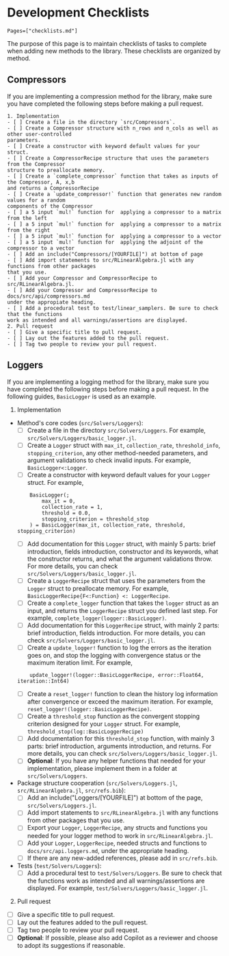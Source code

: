 # Development Checklists 

```@contents
Pages=["checklists.md"]
```
The purpose of this page is to maintain checklists of tasks to complete when adding new 
methods to the library. These checklists are organized by method.

## Compressors 
If you are implementing a compression method for the library, make sure you have completed 
the following steps before making a pull request. 

```
1. Implementation
- [ ] Create a file in the directory `src/Compressors`.
- [ ] Create a Compressor structure with n_rows and n_cols as well as other user-controlled 
parameters.
- [ ] Create a constructor with keyword default values for your struct.
- [ ] Create a CompressorRecipe structure that uses the parameters from the Compressor 
structure to preallocate memory.
- [ ] Create a `complete_compressor` function that takes as inputs of the Compressor, A, x,b
and returns a CompressorRecipe
- [ ] Create a `update_compressor!` function that generates new random values for a random
components of the Compressor 
- [ ] a 5 input `mul!` function for  applying a compressor to a matrix from the left
- [ ] a 5 input `mul!` function for  applying a compressor to a matrix from the right 
- [ ] a 5 input `mul!` function for  applying a compressor to a vector
- [ ] a 5 input `mul!` function for  applying the adjoint of the compressor to a vector
- [ ] Add an include("Compressors/[YOURFILE]") at bottom of page 
- [ ] Add import statements to src/RLinearAlgebra.jl with any functions from other packages 
that you use.
- [ ] Add your Compressor and CompressorRecipe to src/RLinearAlgebra.jl.
- [ ] Add your Compressor and CompressorRecipe to docs/src/api/compressors.md 
under the appropiate heading. 
- [ ] Add a procedural test to test/linear_samplers. Be sure to check that the functions 
work as intended and all warnings/assertions are displayed.
2. Pull request
- [ ] Give a specific title to pull request.
- [ ] Lay out the features added to the pull request.
- [ ] Tag two people to review your pull request.
```

## Loggers 
If you are implementing a logging method for the library, make sure you have completed 
the following steps before making a pull request. In the following guides, `BasicLogger`
is used as an example.


1. Implementation
- Method's core codes (`src/Solvers/Loggers`):
    - [ ] Create a file in the directory `src/Solvers/Loggers`. For example, `src/Solvers/Loggers/basic_logger.jl`.
    - [ ] Create a `Logger` struct with `max_it`, `collection_rate`, `threshold_info`, `stopping_criterion`, any other method-needed parameters, and argument validations to check invalid inputs. For example, `BasicLogger<:Logger`.
    - [ ] Create a constructor with keyword default values for your `Logger` struct. For example, 
    ```
        BasicLogger(;
            max_it = 0, 
            collection_rate = 1, 
            threshold = 0.0,
            stopping_criterion = threshold_stop 
        ) = BasicLogger(max_it, collection_rate, threshold, stopping_criterion)
    ```
    - [ ] Add documentation for this `Logger` struct, with mainly 5 parts: brief introduction, fields introduction, constructor and its keywords, what the constructor returns, and what the argument validations throw. For more details, you can check `src/Solvers/Loggers/basic_logger.jl`.
    - [ ] Create a `LoggerRecipe` struct that uses the parameters from the `Logger` struct to preallocate memory. For example, `BasicLoggerRecipe{F<:Function} <: LoggerRecipe`.
    - [ ] Create a `complete_logger` function that takes the `logger` struct as an input, and returns the `LoggerRecipe` struct you defined last step. For example, `complete_logger(logger::BasicLogger)`.
    - [ ] Add documentation for this `LoggerRecipe` struct, with mainly 2 parts: brief introduction, fields introduction. For more details, you can check `src/Solvers/Loggers/basic_logger.jl`.
    - [ ] Create a `update_logger!` function to log the errors as the iteration goes on, and stop the logging with convergence status or the maximum iteration limit. For example, 
    ```
        update_logger!(logger::BasicLoggerRecipe, error::Float64, iteration::Int64)
    ```
    - [ ] Create a `reset_logger!` function to clean the history log information after convergence or exceed the maximum iteration. For example, `reset_logger!(logger::BasicLoggerRecipe)`.
    - [ ] Create a `threshold_stop` function as the convergent stopping criterion designed for your `Logger` struct. For example, `threshold_stop(log::BasicLoggerRecipe)`
    - [ ] Add documentation for this `threshold_stop` function, with mainly 3 parts: brief introduction, arguments introduction, and returns. For more details, you can check `src/Solvers/Loggers/basic_logger.jl`.
    - [ ] **Optional**: If you have any helper functions that needed for your implementation, please implement them in a folder at `src/Solvers/Loggers`.
- Package structure cooperation (`src/Solvers/Loggers.jl`, `src/RLinearAlgebra.jl`, `src/refs.bib`):  
    - [ ] Add an include("Loggers/[YOURFILE]") at bottom of the page, `src/Solvers/Loggers.jl`.
    - [ ] Add import statements to `src/RLinearAlgebra.jl` with any functions from other packages that you use.
    - [ ] Export your `Logger`, `LoggerRecipe`, any structs and functions you needed for your logger method to work in `src/RLinearAlgebra.jl`.
    - [ ] Add your `Logger`, `LoggerRecipe`, needed structs and functions to `docs/src/api.loggers.md`, under the appropriate heading.
    - [ ] If there are any new-added references, please add in `src/refs.bib`.
- Tests (`test/Solvers/Loggers`):
    - [ ] Add a procedural test to `test/Solvers/Loggers`. Be sure to check that the functions work as intended and all warnings/assertions are displayed. For example, `test/Solvers/Loggers/basic_logger.jl`.
2. Pull request
-   [ ] Give a specific title to pull request.
- [ ] Lay out the features added to the pull request.
- [ ] Tag two people to review your pull request.
- [ ] **Optional**: If possible, please also add Copilot as a reviewer and choose to adopt its suggestions if reasonable.
